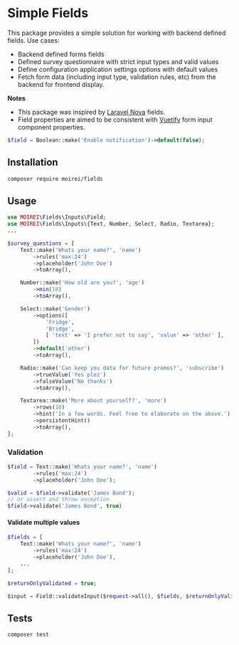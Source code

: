 # Simple Fields

This package provides a simple solution for working with backend defined fields.
Use cases:
* Backend defined forms fields
* Defined survey questionnaire with strict input types and valid values
* Define configuration application settings options with default values
* Fetch form data (including input type, validation rules, etc) from the backend for frontend display.

**Notes**
* This package was inspired by [Laravel Nova](https://nova.laravel.com/) fields.
* Field properties are aimed to be consistent with [Vuetify](https://vuetifyjs.com/en/components) form input component properties.


```php
$field = Boolean::make('Enable notification')->default(false);
```

## Installation

```bash
composer require moirei/fields
```

## Usage

```php
use MOIREI\Fields\Inputs\Field;
use MOIREI\Fields\Inputs\{Text, Number, Select, Radio, Textarea};
...

$survey_questions = [
    Text::make('Whats your name?', 'name')
        ->rules('max:24')
        ->placeholder('John Doe')
        ->toArray(),

    Number::make('How old are you?', 'age')
        ->min(18)
        ->toArray(),

    Select::make('Gender')
        ->options([
            'Fridge',
            'Bridge',
            [ 'text' => 'I prefer not to say', 'value' => 'other' ],
        ])
        ->default('other')
        ->toArray(),

    Radio::make('Can keep you data for future promos?', 'subscribe')
        ->trueValue('Yes plez')
        ->falseValue('No thanks')
        ->toArray(),

    Textarea::make('More about yourself?', 'more')
        ->rows(10)
        ->hint('In a few words. Feel free to elaborate on the above.')
        ->persistentHint()
        ->toArray(),
];
```

### Validation

```php
$field = Text::make('Whats your name?', 'name')
        ->rules('max:24')
        ->placeholder('John Doe');

$valid = $field->validate('James Bond');
// or assert and throw exception
$field->validate('James Bond', true)
```

#### Validate multiple values
```php
$fields = [
    Text::make('Whats your name?', 'name')
        ->rules('max:24')
        ->placeholder('John Doe'),
    ...
];

$returnOnlyValidated = true;

$input = Field::validateInput($request->all(), $fields, $returnOnlyValidated)
```

## Tests
```bash
composer test
```